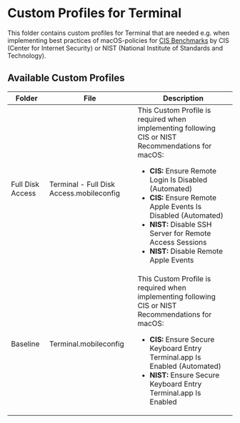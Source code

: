 # Custom Profiles for Terminal

This folder contains custom profiles for Terminal that are needed e.g. when implementing best practices of macOS-policies for [CIS Benchmarks](https://www.cisecurity.org/cis-benchmarks) by CIS (Center for Internet Security) or NIST (National Institute of Standards and Technology).

## Available Custom Profiles
| Folder | File | Description |
| ----------- | ----------- | ----------- |
| Full Disk Access | Terminal - Full Disk Access.mobileconfig | This Custom Profile is required when implementing following CIS or NIST Recommendations for macOS: <ul><li>**CIS:** Ensure Remote Login Is Disabled (Automated)</li><li>**CIS:** Ensure Remote Apple Events Is Disabled (Automated)</li><li>**NIST:** Disable SSH Server for Remote Access Sessions</li><li>**NIST:** Disable Remote Apple Events</li></ul> |
| Baseline | Terminal.mobileconfig | This Custom Profile is required when implementing following CIS or NIST Recommendations for macOS: <ul><li>**CIS:** Ensure Secure Keyboard Entry Terminal.app Is Enabled (Automated)</li><li>**NIST:** Ensure Secure Keyboard Entry Terminal.app Is Enabled</li></ul>|
